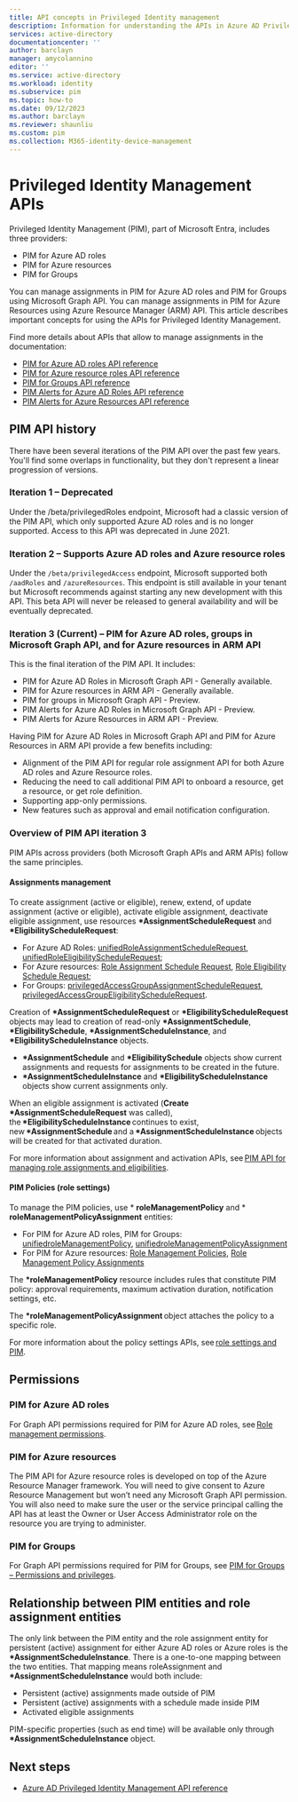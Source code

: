 ```yaml
---
title: API concepts in Privileged Identity management
description: Information for understanding the APIs in Azure AD Privileged Identity Management (PIM).
services: active-directory
documentationcenter: ''
author: barclayn
manager: amycolannino
editor: ''
ms.service: active-directory
ms.workload: identity
ms.subservice: pim
ms.topic: how-to
ms.date: 09/12/2023
ms.author: barclayn
ms.reviewer: shaunliu
ms.custom: pim 
ms.collection: M365-identity-device-management
---
```

# Privileged Identity Management APIs

Privileged Identity Management (PIM), part of Microsoft Entra, includes three providers: 

 - PIM for Azure AD roles 
 - PIM for Azure resources 
 - PIM for Groups 

You can manage assignments in PIM for Azure AD roles and PIM for Groups using Microsoft Graph API. You can manage assignments in PIM for Azure Resources using Azure Resource Manager (ARM) API. This article describes important concepts for using the APIs for Privileged Identity Management. 

Find more details about APIs that allow to manage assignments in the documentation: 

- [PIM for Azure AD roles API reference](/graph/api/resources/privilegedidentitymanagementv3-overview)
- [PIM for Azure resource roles API reference](/rest/api/authorization/privileged-role-eligibility-rest-sample)
- [PIM for Groups API reference](/graph/api/resources/privilegedidentitymanagement-for-groups-api-overview)
- [PIM Alerts for Azure AD Roles API reference](/graph/api/resources/privilegedidentitymanagementv3-overview?view=graph-rest-beta#building-blocks-of-the-pim-alerts-apis&preserve-view=true)
- [PIM Alerts for Azure Resources API reference](/rest/api/authorization/role-management-alert-rest-sample)


## PIM API history

There have been several iterations of the PIM API over the past few years. You'll find some overlaps in functionality, but they don't represent a linear progression of versions.

### Iteration 1 – Deprecated

Under the /beta/privilegedRoles endpoint, Microsoft had a classic version of the PIM API, which only supported Azure AD roles and is no longer supported. Access to this API was deprecated in June 2021.

### Iteration 2 – Supports Azure AD roles and Azure resource roles

Under the `/beta/privilegedAccess` endpoint, Microsoft supported both `/aadRoles` and `/azureResources`. This endpoint is still available in your tenant but Microsoft recommends against starting any new development with this API. This beta API will never be released to general availability and will be eventually deprecated.

### Iteration 3 (Current) – PIM for Azure AD roles, groups in Microsoft Graph API, and for Azure resources in ARM API 

This is the final iteration of the PIM API. It includes:
  - PIM for Azure AD Roles in Microsoft Graph API - Generally available. 
  - PIM for Azure resources in ARM API - Generally available. 
  - PIM for groups in Microsoft Graph API - Preview. 
  - PIM Alerts for Azure AD Roles in Microsoft Graph API - Preview.
  - PIM Alerts for Azure Resources in ARM API - Preview.

Having PIM for Azure AD Roles in Microsoft Graph API and PIM for Azure Resources in ARM API provide a few benefits including:
  - Alignment of the PIM API for regular role assignment API for both Azure AD roles and Azure Resource roles. 
  - Reducing the need to call additional PIM API to onboard a resource, get a resource, or get role definition. 
  - Supporting app-only permissions. 
  - New features such as approval and email notification configuration. 


### Overview of PIM API iteration 3 

PIM APIs across providers (both Microsoft Graph APIs and ARM APIs) follow the same principles. 

#### Assignments management 
To create assignment (active or eligible), renew, extend, of update assignment (active or eligible), activate eligible assignment, deactivate eligible assignment, use resources **\*AssignmentScheduleRequest** and **\*EligibilityScheduleRequest**: 

  - For Azure AD Roles: [unifiedRoleAssignmentScheduleRequest](/graph/api/resources/unifiedroleassignmentschedulerequest), [unifiedRoleEligibilityScheduleRequest](/graph/api/resources/unifiedroleeligibilityschedulerequest); 
  - For Azure resources: [Role Assignment Schedule Request](/rest/api/authorization/role-assignment-schedule-requests), [Role Eligibility Schedule Request](/rest/api/authorization/role-eligibility-schedule-requests); 
  - For Groups: [privilegedAccessGroupAssignmentScheduleRequest](/graph/api/resources/privilegedaccessgroupassignmentschedulerequest), [privilegedAccessGroupEligibilityScheduleRequest](/graph/api/resources/privilegedaccessgroupeligibilityschedulerequest). 

Creation of **\*AssignmentScheduleRequest** or **\*EligibilityScheduleRequest** objects may lead to creation of read-only **\*AssignmentSchedule**, **\*EligibilitySchedule**, **\*AssignmentScheduleInstance**, and **\*EligibilityScheduleInstance** objects. 

  - **\*AssignmentSchedule** and **\*EligibilitySchedule** objects show current assignments and requests for assignments to be created in the future. 
  - **\*AssignmentScheduleInstance** and **\*EligibilityScheduleInstance** objects show current assignments only. 

When an eligible assignment is activated (**Create** **\*AssignmentScheduleRequest** was called), the **\*EligibilityScheduleInstance** continues to exist, new **\*AssignmentSchedule** and a **\*AssignmentScheduleInstance** objects will be created for that activated duration. 

For more information about assignment and activation APIs, see [PIM API for managing role assignments and eligibilities](/graph/api/resources/privilegedidentitymanagementv3-overview#pim-api-for-managing-role-assignment). 

 

#### PIM Policies (role settings) 

To manage the PIM policies, use * **roleManagementPolicy** and * **roleManagementPolicyAssignment** entities: 
  - For PIM for Azure AD roles, PIM for Groups: [unifiedroleManagementPolicy](/graph/api/resources/unifiedrolemanagementpolicy), [unifiedroleManagementPolicyAssignment](/graph/api/resources/unifiedrolemanagementpolicyassignment) 
  - For PIM for Azure resources: [Role Management Policies](/rest/api/authorization/role-management-policies), [Role Management Policy Assignments](/rest/api/authorization/role-management-policy-assignments) 

The **\*roleManagementPolicy** resource includes rules that constitute PIM policy: approval requirements, maximum activation duration, notification settings, etc. 

The **\*roleManagementPolicyAssignment** object attaches the policy to a specific role. 

For more information about the policy settings APIs, see [role settings and PIM](/graph/api/resources/privilegedidentitymanagementv3-overview#role-settings-and-pim). 

## Permissions 

### PIM for Azure AD roles 

For Graph API permissions required for PIM for Azure AD roles, see [Role management permissions](/graph/permissions-reference#role-management-permissions). 

### PIM for Azure resources 

The PIM API for Azure resource roles is developed on top of the Azure Resource Manager framework. You will need to give consent to Azure Resource Management but won’t need any Microsoft Graph API permission. You will also need to make sure the user or the service principal calling the API has at least the Owner or User Access Administrator role on the resource you are trying to administer. 

### PIM for Groups 

For Graph API permissions required for PIM for Groups, see [PIM for Groups – Permissions and privileges](/graph/api/resources/privilegedidentitymanagement-for-groups-api-overview#permissions-and-privileges). 




## Relationship between PIM entities and role assignment entities

The only link between the PIM entity and the role assignment entity for persistent (active) assignment for either Azure AD roles or Azure roles is the **\*AssignmentScheduleInstance**. There is a one-to-one mapping between the two entities. That mapping means roleAssignment and **\*AssignmentScheduleInstance** would both include:  

- Persistent (active) assignments made outside of PIM
- Persistent (active) assignments with a schedule made inside PIM
- Activated eligible assignments

PIM-specific properties (such as end time) will be available only through **\*AssignmentScheduleInstance** object. 

## Next steps

- [Azure AD Privileged Identity Management API reference](/graph/api/resources/privilegedidentitymanagementv3-overview)
